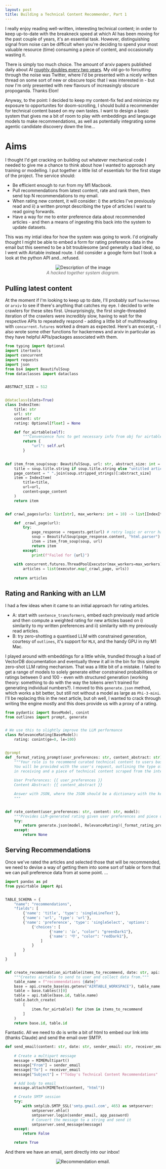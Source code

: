 ```yaml
---
layout: post
title: Building a Technical Content Recommender, Part 1
---
```


I really enjoy reading well-written, interesting technical content; in order to keep up-to-date with the breakneck speed at which AI has been moving for the past couple of years, it's an essential task. However, distinguishing signal from noise can be difficult when you're deciding to spend your most valuable resource (time) consuming a piece of content, and occasionally wasting it.

There is simply too much choice. The amount of arxiv papers published daily about AI [roughly doubles every two years](https://x.com/MarioKrenn6240/status/1577102743927652354). My old go-to forcutting through the noise was Twitter, where I'd be presented with a nicely written thread on some sort of new or obscure topic that I was interested in - but now I'm only presented with new flavours of increasingly obscure propoganda. Thanks Elon!

Anyway, to the point: I decided to keep my content-fix fed and minimize my exposure to opportunites for doom-scrolling, I should build a recommender for technical content based on my own tastes. I want to design a basic system that gives me a bit of room to play with embeddings and langauge models to make recommendations, as well as potentially integrating some agentic candidate discovery down the line...

# Aims

I thought I'd get cracking on building out whatever mechanical code I needed to give me a chance to think about how I wanted to approach any training or modelling. I put together a little list of essentials for the first stage of the project. The service should:

- Be efficient enough to run from my M1 Macbook.
- Pull recommendations from latest content, rate and rank them, then send top N recommendations to my email.
- When rating new content, it will consider: i) the articles I've previously read and ii) a written prompt describing the type of articles I want to read going forwards.
- Have a way for me to enter preference data about recommended articles - and then a means of ingesting this back into the system to update datasets. 

This was my intial idea for how the system was going to work. I'd originally thought I might be able to embed a form for rating preference data in the email but this seemed to be a bit troublesome (and generally a bad idea), so I went with Airtable instead route. I did consider a google form but I took a look at the python API and...refused.


<style>
  .image-container {
    text-align: center;
  }
  .image-container figure {
    margin: 0;  /* Remove default figure margin */
  }
  .image-container img {
    max-width: 50%;
    height: auto;
  }
  .image-container figcaption {
    font-style: italic;
    color: #666;  /* Gray color for the caption */
  }
</style>

<div class="image-container">
  <figure>
    <img src="/assets/images/recommender-service.png" alt="Description of the image">
    <figcaption>A hacked together system diagram.</figcaption>
  </figure>
</div>

## Pulling latest content

At the moment if I'm looking to keep up to date, I'll probably surf `hackernews` or `arxiv` to see if there's anything that catches my eye. I decided to write crawlers for these sites first. Unsurprisingly, the first single-threaded iteration of the crawlers were incredibly slow, having to wait for the respective APIs to repeatedly respond - adding a little bit of multithreading with `concurrent.futures` worked a dream as expected. Here's an excerpt, - I also wrote some other functions for hackernews and arxiv in particular as they have helpful APIs/packages associated with them.

```python
from typing import Optional
import itertools
import concurrent
import requests
import json
from bs4 import BeautifulSoup
from dataclasses import dataclass


ABSTRACT_SIZE = 512


@dataclass(slots=True)
class IndexItem:
    title: str
    url: str
    content: str
    rating: Optional[float] = None

    def for_airtable(self):
        """Convenience func to get necessary info from obj for airtable push."""
        return {
            "url": self.url
        }
    

def item_from_soup(soup: BeautifulSoup, url: str, abstract_size: int = ABSTRACT_SIZE) -> IndexItem:
    title = soup.title.string if soup.title.string else "untitled article"
    page_content = " ".join(soup.stripped_strings)[:abstract_size]
    item = IndexItem(
        title=title,
        url=url,
        content=page_content
    )
    return item


def crawl_pages(urls: list[str], max_workers: int = 10) -> list[IndexItem]:

    def _crawl_page(url):
        try:
            page_response = requests.get(url) # retry logic or error handling pls
            soup = BeautifulSoup(page_response.content, "html.parser")
            item = item_from_soup(soup, url)
            return item
        except:
            print(f"Failed for {url}")
    
    with concurrent.futures.ThreadPoolExecutor(max_workers=max_workers) as executor:
        articles = list(executor.map(_crawl_page, urls))
        
    return articles
```

## Rating and Ranking with an LLM

I had a few ideas when it came to an initial approach for rating articles.

- A: start with `sentence_transformers`, embed each previously read article and then compute a weighted rating for new articles based on i) similarity to my written preferences and ii) similarity with my previously read articles.
- B: try zero-shotting a quantised LLM with constrained generation, courtesy of `outlines`, it's support for `MLX`, and the handy GPU in my M1 Mac.

I played around with embeddings for a little while, trundled through a load of VectorDB documentation and eventually threw it all in the bin for this simple zero-shot LLM rating mechanism. That was a little bit of a mistake. I failed to get a range of models to solely generate either constrained probabilities or ratings between 0 and 100 - even with structured generation (working theory: something to do with the way the tokens aren't trained for generating individual numbers?). I moved to this `generate.json` method, which works a bit better, but still not without a model as large as `Phi-3-mini`. I'll be replacing this in the next article, but oh well, I wanted to crack through writing the engine mostly and this does provide us with a proxy of a rating.


```python
from pydantic import BaseModel, conint
from outlines import prompt, generate


# We use this to slightly improve the LLM performance
class RelevanceRating(BaseModel):
    rating: conint(ge=0, le=100)


@prompt
def _format_rating_prompt(user_preferences: str, content_abstract: str):
    """Your role is to recommend curated technical content to users based on their explicit preferences.
    You will be provided with the user's request, outlining the type of technical content they are interested
    in receiving and a piece of technical content scraped from the internet. Leave a relevance rating for the piece of content, based on how likely the user is to want to read it. Though the rating should reflect overlap between their topics of interest, don't be afraid to recommend great pieces slightly outside of these preferences if the style of the piece overlaps. The rating value should be between 0 and 100.
    
    User Preferences: {{ user_preferences }}
    Content Abstract: {{ content_abstract }}

    Answer with JSON, where the JSON should be a dictionary with the key "rating" between 0 and 100.
    """


def rate_content(user_preferences: str, content: str, model):
    """Provides LLM-generated rating given user preferences and piece of content."""
    try:
        return generate.json(model, RelevanceRating)(_format_rating_prompt(user_preferences, content))
    except:
        return None
```

## Serving Recommendations

Once we've rated the articles and selected those that will be recommended, we need to devise a way of getting them into some sort of table or form that we can pull preference data from at some point. ...

```python
import pandas as pd
from pyairtable import Api


TABLE_SCHEMA = {
    "name": "recommendations",
    "fields": [
        {'name': 'title', 'type': 'singleLineText'},
        {'name': 'url', 'type': 'url'},
        {'name': 'preference', 'type': 'singleSelect', 'options': 
            {'choices': [
                    {'name': '👍', "color": "greenDark1"},
                    {'name': '👎', "color": "redDark1"},
                ]
            }
        }
    ]
}


def create_recommendation_airtable(items_to_recommend, date: str, api: Api) -> str:
    """Creates airtable to send to user and collect data from."""
    table_name = f"recommendations {date}"
    base = api.create_base(os.getenv("AIRTABLE_WORKSPACE"), table_name, [TABLE_SCHEMA])
    table = base.tables()[0]
    table = api.table(base.id, table.name)
    table.batch_create(
        [
            item.for_airtable() for item in items_to_recommend
        ]
    )
    return base.id, table.id
```

Fantastic. All we need to do is write a bit of html to embed our link into (thanks Claude) and send the email over SMTP.

```python
def send_email(content: str, date: str, sender_email: str, receiver_email: str, app_password: str):
    
    # Create a multipart message
    message = MIMEMultipart()
    message["From"] = sender_email
    message["To"] = receiver_email
    message["Subject"] = f"Today's Technical Content Recommendations"

    # Add body to email
    message.attach(MIMEText(content, "html"))

    # Create SMTP session
    try:
        with smtplib.SMTP_SSL('smtp.gmail.com', 465) as smtpserver:
            smtpserver.ehlo()
            smtpserver.login(sender_email, app_password)
            # Convert the message to a string and send it
            smtpserver.send_message(message)
    except: 
        return False

    return True
```

And there we have an email, sent directly into our inbox!

<style>
  .image-container {
    text-align: center;
  }
  .image-container figure {
    margin: 0;  /* Remove default figure margin */
  }
  .image-container img {
    max-width: 50%;
    height: auto;
  }
</style>

<div class="image-container">
  <figure>
    <img src="/assets/images/recommendation-email.png" alt="Recommendation email.">
  </figure>
</div>